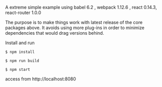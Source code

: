 A extreme simple example using babel 6.2 , webpack 1.12.6 , react 0.14.3, react-router 1.0.0

The purpose is to make things work with latest release of the core packages above. It avoids using more plug-ins in order to minimize dependencies that would drag versions behind.

Install and run

    $ npm install 

    $ npm run build 

    $ npm start

access from http://localhost:8080